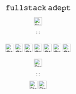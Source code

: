 <div align="center"><h2>𝚏𝚞𝚕𝚕𝚜𝚝𝚊𝚌𝚔 𝚊𝚍𝚎𝚙𝚝</h2>
<img height="26" alt="Static Badge" src="https://img.shields.io/badge/%3A%F0%9D%9A%9C%F0%9D%9A%9D%F0%9D%9A%8A%F0%9D%9A%8C%F0%9D%9A%94%3A%20-%20%23ef3d3a?logoColor=white&color=%23ef3d3a">
<p>: :</p>
</div>
<div align="center">
<h2><img height="26" alt="Static Badge" 
    src="https://img.shields.io/badge/%F0%9D%9A%99%F0%9D%9A%A2%F0%9D%9A%9D%F0%9D%9A%91%F0%9D%9A%98%F0%9D%9A%97%20-%20%23ef3d3a?logo=python&logoColor=white&labelColor=%23ef3d3a&color=black"> 
  <img height="26" alt="Static Badge" 
    src="https://img.shields.io/badge/%F0%9D%9A%8D%F0%9D%9A%93%F0%9D%9A%8A%F0%9D%9A%97%F0%9D%9A%90%F0%9D%9A%98%20-%20%23ef3d3a?logo=django&logoColor=white&labelColor=%23ef3d3a&color=black">
  <img height="26" alt="Static Badge"       
    src="https://img.shields.io/badge/%F0%9D%9A%99%F0%9D%9A%98%F0%9D%9A%9C%F0%9D%9A%9D%F0%9D%9A%90%F0%9D%9A%9B%F0%9D%9A%8E%F0%9D%9A%9C%F0%9D%9A%9A%F0%9D%9A%95%20-%20%23ef3d3a?logo=postgresql&logoColor=white&labelColor=%23ef3d3a&color=black">
  <img height="26" alt="Static Badge"   
    src="https://img.shields.io/badge/%F0%9D%9A%93%F0%9D%9A%8A%F0%9D%9A%9F%F0%9D%9A%8A%F0%9D%9A%9C%F0%9D%9A%8C%F0%9D%9A%9B%F0%9D%9A%92%F0%9D%9A%99%F0%9D%9A%9D%20-%20%23ef3d3a?logo=javascript&logoColor=white&labelColor=%23ef3d3a&color=black">
    <img height="26" alt="Static Badge" 
    src="https://img.shields.io/badge/%F0%9D%9A%91%F0%9D%9A%9D%F0%9D%9A%96%F0%9D%9A%95%20-%20%23ef3d3a?logo=html5&logoColor=white&labelColor=%23ef3d3a&color=black">
  <img height="26" alt="Static Badge" 
    src="https://img.shields.io/badge/%F0%9D%9A%8C%F0%9D%9A%9C%F0%9D%9A%9C%20-%20%23ef3d3a?logo=css3&logoColor=white&labelColor=%23ef3d3a&color=black">
  <img height="26" alt="Static Badge" 
    src="https://img.shields.io/badge/%F0%9D%9A%90%F0%9D%9A%92%F0%9D%9A%9D%20-%20%23ef3d3a?logo=git&logoColor=white&labelColor=%23ef3d3a&color=black">
</h2>
<img height="26" alt="Static Badge" src="https://img.shields.io/badge/%3A%F0%9D%9A%8C%F0%9D%9A%98%F0%9D%9A%97%F0%9D%9A%9D%F0%9D%9A%8A%F0%9D%9A%8C%F0%9D%9A%9D%F0%9D%9A%9C%3A%20-%20%23ef3d3a?logoColor=white&color=%23ef3d3a">
<p>: :</p>
  <img height="26" alt="Static Badge" src="https://img.shields.io/badge/%40%F0%9D%9A%97%F0%9D%9A%8F%F0%9D%9A%A1%F0%9D%9A%8D%F0%9D%9A%8E%F0%9D%9A%A1%F0%9D%9A%A0%F0%9D%9A%A1%F0%9D%9A%A2%20-%20%23ef3d3a?logo=telegram&logoColor=white&labelColor=%23ef3d3a&color=black&link=https%3A%2F%2Ft.me%2Fnfxdexwxy"> 
  <img height="26" alt="Static Badge" src="https://img.shields.io/badge/%F0%9D%9A%97%F0%9D%9A%8F%F0%9D%9A%A1%F0%9D%9A%8D%F0%9D%9A%8E%F0%9D%9A%A1%F0%9D%9A%A0%F0%9D%9A%A1%F0%9D%9A%A2%40%F0%9D%9A%90%F0%9D%9A%96%F0%9D%9A%8A%F0%9D%9A%92%F0%9D%9A%95.%F0%9D%9A%8C%F0%9D%9A%98%F0%9D%9A%96%20-%20%23ef3d3a?logo=gmail&logoColor=white&labelColor=%23ef3d3a&color=black&link=nfxdexwxy%40gmail.com">
</div>
<!-- <img height="32" alt="Static Badge" src="https://img.shields.io/badge/%F0%9D%9A%8F%F0%9D%9A%9E%F0%9D%9A%95%F0%9D%9A%95%F0%9D%9A%9C%F0%9D%9A%9D%F0%9D%9A%8A%F0%9D%9A%8C%F0%9D%9A%94%20%F0%9D%9A%8A%F0%9D%9A%8D%F0%9D%9A%8E%F0%9D%9A%99%F0%9D%9A%9D%20-%20%23ef3d3a"> -->
